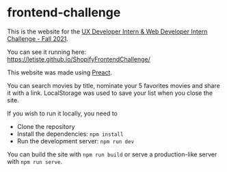 # frontend-challenge

This is the website for the [UX Developer Intern & Web Developer Intern Challenge - Fall 2021](https://docs.google.com/document/d/1SdR9rQpocsH5rPTOcxr9noqHRld5NJlylKO9Hf94U8U/edit#heading=h.31w9woubunro).

You can see it running here: https://letiste.github.io/ShopifyFrontendChallenge/

This website was made using [Preact](https://preactjs.com/).

You can search movies by title, nominate your 5 favorites movies and share it with a link. LocalStorage was used to save your list when you close the site.

If you wish to run it locally, you need to

- Clone the repository
- Install the dependencies: `npm install`
- Run the development server: `npm run dev`

You can build the site with `npm run build` or serve a production-like server with `npm run serve`.
